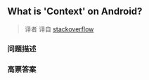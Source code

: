 ## What is 'Context' on Android?

> 译者 译自 [stackoverflow](http://stackoverflow.com/questions/3572463/what-is-context-on-android) 

### 问题描述 

### 高票答案 


